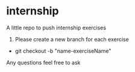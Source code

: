 # internship
A little repo to push internship exercises

1. Please create a new branch for each exercise
 - git checkout -b "name-exerciseName"
 
Any questions feel free to ask
